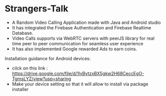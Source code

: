 # Strangers-Talk
- A Random Video Calling Application made with Java and Android studio
- It has integrated the Firebase Authentication and Firebase Realtime Database.
- Video Calls supports via WebRTC servers with peerJS library for real time peer to peer communication for seamless user experience
- It has also implemented Google rewarded Ads to earn coins.


Installation guidance for Android devices:
</br>
- cilck on this link : https://drive.google.com/file/d/1lyBytzxBX5gkw2H68CeccEgO-TgmsLYZ/view?usp=sharing
- Make your device setting so that it will allow to install via package installer
